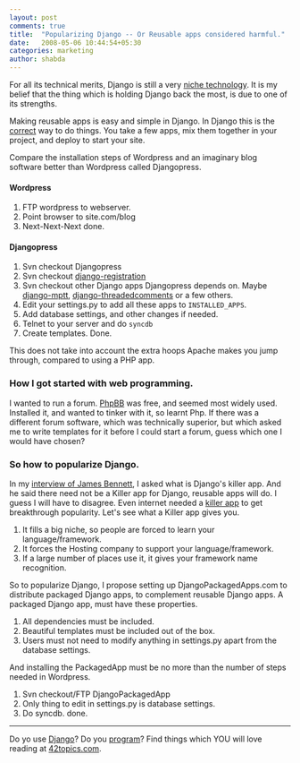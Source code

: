 ```yaml
---
layout: post
comments: true
title:  "Popularizing Django -- Or Reusable apps considered harmful."
date:   2008-05-06 10:44:54+05:30
categories: marketing
author: shabda
---
```

For all its technical merits, Django is still a very [niche technology](http://google.com/trends?q=php%2C+django%2C+). It is my belief that the thing which is holding Django back the most, is due to one of its strengths.

Making reusable apps is easy and simple in Django. In Django this is the [correct](http://www.b-list.org/weblog/2007/mar/27/reusable-django-apps/) way to do things. You take a few apps, mix them together in your project, and deploy to start your site.

Compare the installation steps of Wordpress and an imaginary blog software better than Wordpress called Djangopress.

#### Wordpress
1. FTP wordpress to webserver.
2. Point browser to site.com/blog
3. Next-Next-Next done.

#### Djangopress
1. Svn checkout Djangopress
2. Svn checkout [django-registration](http://code.google.com/p/django-registration/)
3. Svn checkout other Django apps Djangopress depends on. Maybe [django-mptt](http://code.google.com/p/django-mptt/), [django-threadedcomments](http://code.google.com/p/django-threadedcomments/) or a few others.
4. Edit your settings.py to add all these apps to `INSTALLED_APPS`.
5. Add database settings, and other changes if needed.
6. Telnet to your server and do `syncdb`
7. Create templates. Done.

This does not take into account the extra hoops Apache makes  you jump through, compared to using a PHP app.

### How I got started with web programming.

I wanted to run a forum. [PhpBB](http://www.phpbb.com/) was free, and seemed most widely used. Installed it, and wanted to tinker with it, so learnt Php. If there was a different forum software, which was technically superior, but which asked me to write templates for it before I could start a forum, guess which one I would have chosen?

### So how to popularize Django.

In my [interview of James Bennett](http://www.agiliq.com/blog/2008/04/interview-with-james-bennett-django-release-manager/), I asked what is Django's killer app. And he said there need not be a Killer app for Django, reusable apps will do. I guess I will have to disagree. Even internet needed a [killer app](http://en.wikipedia.org/wiki/Webmail) to get breakthrough popularity. Let's see what a Killer app gives you.

1. It fills a big niche, so people are forced to learn your language/framework.
2. It forces the Hosting company to support your language/framework.
3. If a large number of places use it, it gives your framework name recognition.

So to popularize Django, I propose setting up DjangoPackagedApps.com to distribute packaged Django apps, to complement reusable Django apps. A packaged Django app, must have these properties.
1. All dependencies must be included.
2. Beautiful templates must be included out of the box.
3. Users must not need to modify anything in settings.py apart from the database settings.

And installing the PackagedApp must be no more than the number of steps needed in Wordpress.

1. Svn checkout/FTP DjangoPackagedApp
2. Only thing to edit in settings.py is database settings.
3. Do syncdb. done.

-----------------------------------

Do yo use [Django](http://www.agiliq.com/Django/)? Do you [program](http://www.agiliq.com/programming/)? Find things which YOU will love reading at [42topics.com](http://www.agiliq.com/register/).

